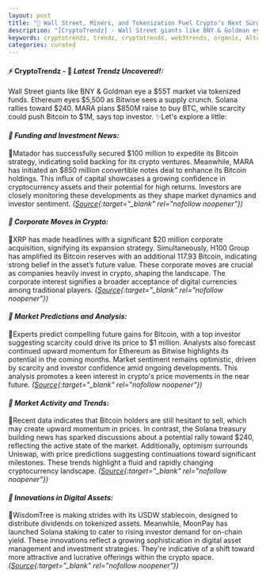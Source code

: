 ```yaml
---
layout: post
title: "🌌 Wall Street, Miners, and Tokenization Fuel Crypto’s Next Surge"
description: "[CryptoTrendz] - Wall Street giants like BNY & Goldman eye a $55T market via tokenized funds. Ethereum eyes $5,500 as Bitwise sees a supply crunch. Solana rallies toward $240. MARA plans $850M raise to buy BTC, while scarcity could push Bitcoin to $1M, says top investor."
keywords: cryptotrendz, trendz, cryptotrends, web3trends, organic, Altcoin, Crypto, BTC, ETH, stablecoin, Bitcoin, Market, Ethereum, Miner, assets
categories: curated
---
```


#### ⚡ CryptoTrendz - 📌 *Latest Trendz Uncovered!:*

Wall Street giants like BNY & Goldman eye a $55T market via tokenized funds. Ethereum eyes $5,500 as Bitwise sees a supply crunch. Solana rallies toward $240. MARA plans $850M raise to buy BTC, while scarcity could push Bitcoin to $1M, says top investor. ✨Let's explore a little:


#### *🔖  Funding and Investment News:*  

🔹Matador has successfully secured $100 million to expedite its Bitcoin strategy, indicating solid backing for its crypto ventures. Meanwhile, MARA has initiated an $850 million convertible notes deal to enhance its Bitcoin holdings. This influx of capital showcases a growing confidence in cryptocurrency assets and their potential for high returns. Investors are closely monitoring these developments as they shape market dynamics and investor sentiment. *([Source](https://s.avyag.com/uegn){:target="_blank" rel="nofollow noopener"})*

#### *🔖  Corporate Moves in Crypto:*  

🔹XRP has made headlines with a significant $20 million corporate acquisition, signifying its expansion strategy. Simultaneously, H100 Group has amplified its Bitcoin reserves with an additional 117.93 Bitcoin, indicating strong belief in the asset’s future value. These corporate moves are crucial as companies heavily invest in crypto, shaping the landscape. The corporate interest signifies a broader acceptance of digital currencies among traditional players. *([Source](https://s.avyag.com/v0z7){:target="_blank" rel="nofollow noopener"})*

#### *🔖  Market Predictions and Analysis:*  

🔹Experts predict compelling future gains for Bitcoin, with a top investor suggesting scarcity could drive its price to $1 million. Analysts also forecast continued upward momentum for Ethereum as Bitwise highlights its potential in the coming months. Market sentiment remains optimistic, driven by scarcity and investor confidence amid ongoing developments. This analysis promotes a keen interest in crypto's price movements in the near future. *([Source](https://s.avyag.com/tolm){:target="_blank" rel="nofollow noopener"})*

#### *🔖  Market Activity and Trends:*  

🔹Recent data indicates that Bitcoin holders are still hesitant to sell, which may create upward momentum in prices. In contrast, the Solana treasury building news has sparked discussions about a potential rally toward $240, reflecting the active state of the market. Additionally, optimism surrounds Uniswap, with price predictions suggesting continuations toward significant milestones. These trends highlight a fluid and rapidly changing cryptocurrency landscape. *([Source](https://s.avyag.com/bnhm){:target="_blank" rel="nofollow noopener"})*

#### *🔖  Innovations in Digital Assets:*  

🔹WisdomTree is making strides with its USDW stablecoin, designed to distribute dividends on tokenized assets. Meanwhile, MoonPay has launched Solana staking to cater to rising investor demand for on-chain yield. These innovations reflect a growing sophistication in digital asset management and investment strategies. They're indicative of a shift toward more attractive and lucrative offerings within the crypto space. *([Source](https://s.avyag.com/0i28){:target="_blank" rel="nofollow noopener"})*